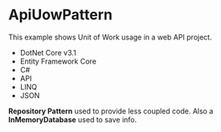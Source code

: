 # ApiUowPattern
This example shows Unit of Work usage in a web API project.

<ul>
  <li> DotNet Core v3.1 </li>
  <li> Entity Framework Core</li>
  <li> C# </li>
  <li> API </li>  
  <li> LINQ </li>
  <li> JSON </li>
</ul>

<b>Repository Pattern</b> used to provide less coupled code. Also a <b>InMemoryDatabase</b> used to save info.


